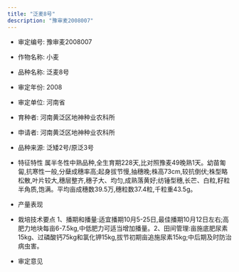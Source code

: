 ```yaml
---
title: "泛麦8号"
description: "豫审麦2008007"
---
```

* 审定编号:  豫审麦2008007

*  作物名称:  小麦

*  品种名称:  泛麦8号

*  审定年份:  2008

*  审定单位:  河南省

* 育种者:  河南黄泛区地神种业农科所

*  申请者:  河南黄泛区地神种业农科所

*  品种来源:  泛矮2号/原泛3号

*  特征特性
属半冬性中熟品种,全生育期228天,比对照豫麦49晚熟1天。幼苗匍匐,抗寒性一般,分蘖成穗率高;起身拔节慢,抽穗晚;株高73cm,较抗倒伏;株型略松散,叶片较大,穗层整齐,穗子大、均匀,成熟落黄好;纺锤型穗,长芒、白粒,籽粒半角质,饱满。平均亩成穗数39.5万,穗粒数37.4粒,千粒重43.5g。

*  产量表现


*  栽培技术要点
1、播期和播量:适宜播期10月5-25日,最佳播期10月12日左右;高肥力地块每亩6-7.5kg,中低肥力可适当增加播量。2、田间管理:亩施底肥尿素15kg、过磷酸钙75kg和氯化钾15kg,拔节初期亩追施尿素15kg;中后期及时防治病虫害。

*  审定意见

